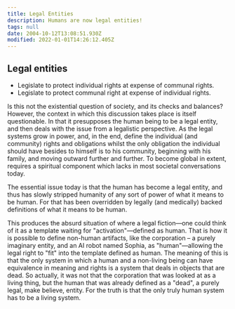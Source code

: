 ```yaml
---
title: Legal Entities
description: Humans are now legal entities!
tags: null
date: 2004-10-12T13:08:51.930Z
modified: 2022-01-01T14:26:12.405Z
---
```


## Legal entities

- Legislate to protect individual rights at expense of communal rights.
- Legislate to protect communal right at expense of individual rights.

Is this not the existential question of society, and its checks and balances? However, the context in which this discussion takes place is itself questionable. In that it presupposes the human being to be a legal entity, and then deals with the issue from a legalistic perspective. As the legal systems grow in power, and, in the end, define the individual (and community) rights and obligations whilst the only obligation the individual should have besides to himself is to his community, beginning with his family, and moving outward further and further. To become global in extent, requires a spiritual component which lacks in most societal conversations today.

The essential issue today is that the human has become a legal entity, and thus has slowly stripped humanity of any sort of power of what it means to be human. For that has been overridden by legally (and medically) backed definitions of what it means to be human.

This produces the absurd situation of where a legal fiction&mdash;one could think of it as a template waiting for "activation"&mdash;defined as human. That is how it is possible to define non-human artifacts, like the corporation &ndash; a purely imaginary entity, and an AI robot named Sophia, as "human"&mdash;allowing the legal right to "fit" into the template defined as human. The meaning of this is that the only system in which a human and a non-living being can have equivalence in meaning and rights is a system that deals in objects that are dead. So actually, it was not that the corporation that was looked at as a living thing, but the human that was already defined as a "dead", a purely legal, make believe, entity. For the truth is that the only truly human system has to be a living system.
